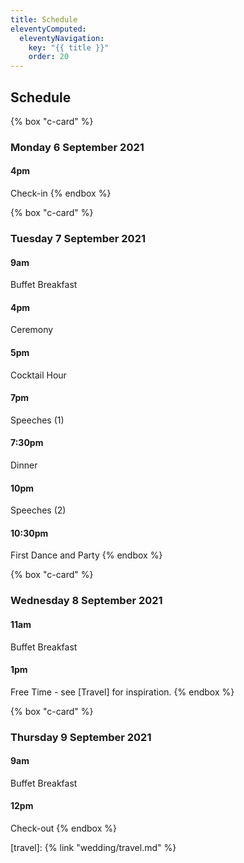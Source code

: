 ```yaml
---
title: Schedule
eleventyComputed:
  eleventyNavigation:
    key: "{{ title }}"
    order: 20
---
```

## Schedule

{% box "c-card" %}
### Monday 6 September 2021

#### 4pm
Check-in
{% endbox %}

<!-- excerpt -->
{% box "c-card" %}
### Tuesday 7 September 2021

#### 9am
Buffet Breakfast

#### 4pm
Ceremony

#### 5pm
Cocktail Hour

#### 7pm
Speeches (1)

#### 7:30pm
Dinner

#### 10pm
Speeches (2)

#### 10:30pm
First Dance and Party
{% endbox %}

{% box "c-card" %}
### Wednesday 8 September 2021

#### 11am
Buffet Breakfast

#### 1pm
Free Time - see [Travel] for inspiration.
{% endbox %}


{% box "c-card" %}
### Thursday 9 September 2021

#### 9am
Buffet Breakfast

#### 12pm
Check-out
{% endbox %}

[travel]: {% link "wedding/travel.md" %}
